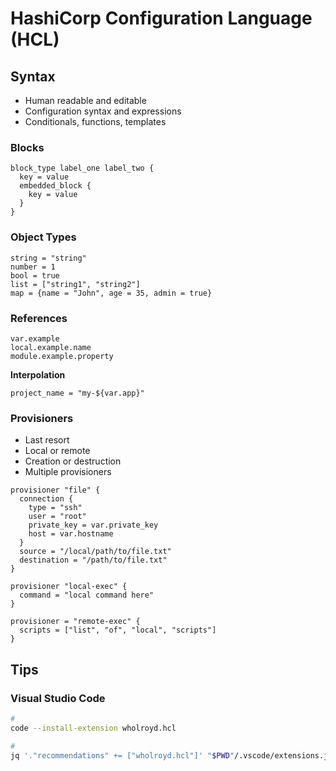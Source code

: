 # HashiCorp Configuration Language (HCL)

## Syntax

- Human readable and editable
- Configuration syntax and expressions
- Conditionals, functions, templates

### Blocks

```hcl
block_type label_one label_two {
  key = value
  embedded_block {
    key = value
  }
}
```

### Object Types

```hcl
string = "string"
number = 1
bool = true
list = ["string1", "string2"]
map = {name = "John", age = 35, admin = true}
```

### References

```hcl
var.example
local.example.name
module.example.property
```

**Interpolation**

```hcl
project_name = "my-${var.app}"
```

### Provisioners

- Last resort
- Local or remote
- Creation or destruction
- Multiple provisioners

```hcl
provisioner "file" {
  connection {
    type = "ssh"
    user = "root"
    private_key = var.private_key
    host = var.hostname
  }
  source = "/local/path/to/file.txt"
  destination = "/path/to/file.txt"
}

provisioner "local-exec" {
  command = "local command here"
}

provisioner = "remote-exec" {
  scripts = ["list", "of", "local", "scripts"]
}
```

<!-- ### Functions -->

<!--
merge
file
-->

## Tips

### Visual Studio Code

```sh
#
code --install-extension wholroyd.hcl

#
jq '."recommendations" += ["wholroyd.hcl"]' "$PWD"/.vscode/extensions.json | sponge "$PWD"/.vscode/extensions.json
```

